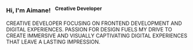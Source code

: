 ### Hi, I'm Aimane! &nbsp;&nbsp;<sup>Creative Developer</sup>

CREATIVE DEVELOPER FOCUSING ON FRONTEND DEVELOPMENT AND DIGITAL EXPERIENCES. PASSION FOR DESIGN FUELS MY DRIVE TO CREATE IMMERSIVE AND VISUALLY CAPTIVATING DIGITAL EXPERIENCES THAT LEAVE A LASTING IMPRESSION.

